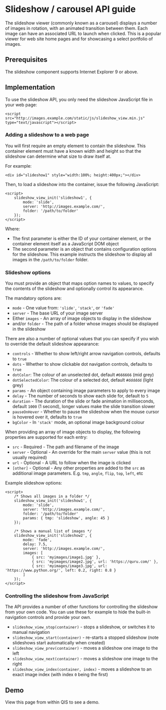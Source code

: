 # Slideshow / carousel API guide

The slideshow viewer (commonly known as a carousel) displays a number of images in rotation,
with an animated transition between them. Each image can have an associated URL to launch when
clicked. This is a popular viewer for web site home pages and for showcasing a select portfolio
of images.

## Prerequisites

The slideshow component supports Internet Explorer 9 or above.

## Implementation

To use the slideshow API, you only need the slideshow JavaScript file in your web page:

	<script src="http://images.example.com/static/js/slideshow_view.min.js" type="text/javascript"></script>

### Adding a slideshow to a web page

You will first require an empty element to contain the slideshow. This container element must
have a known width and height so that the slideshow can determine what size to draw itself at.

For example:

	<div id="slideshow1" style="width:100%; height:400px;"></div>

Then, to load a slideshow into the container, issue the following JavaScript:

	<script>
		slideshow_view_init('slideshow1', {
			mode: 'slide',
			server: 'http://images.example.com/',
			folder: '/path/to/folder'
		});
	</script>

Where:

* The first parameter is either the ID of your container element, or the container element itself
  as a JavaScript DOM object
* The second parameter is an object that contains configuration options for the slideshow.
  This example instructs the slideshow to display all images in the `/path/to/folder` folder.

### Slideshow options

You must provide an object that maps option names to values, to specify the contents of the
slideshow and optionally control its appearance.

The mandatory options are:

* `mode` - One value from: `'slide'`, `'stack'`, or `'fade'`
* `server` - The base URL of your image server
* Either `images` - An array of image objects to display in the slideshow
* and/or `folder` - The path of a folder whose images should be displayed in the slideshow

There are also a number of optional values that you can specify if you wish to override the
default slideshow appearance:

* `controls` - Whether to show left/right arrow navigation controls, defaults to `true`
* `dots` - Whether to show clickable dot navigation controls, defaults to `true`
* `dotColor`: The colour of an unselected dot, default `#666666` (mid grey)
* `dotSelectedColor`: The colour of a selected dot, default `#dddddd` (light grey)
* `params` - An object containing image parameters to apply to every image
* `delay` - The number of seconds to show each slide for, default to `5`
* `duration` - The duration of the slide or fade animation in milliseconds, default `1000`
   (1 second), longer values make the slide transition slower
* `pauseOnHover` - Whether to pause the slideshow when the mouse cursor is hovered over it,
  defaults to `true`
* `bgColor` - In `'stack'` mode, an optional image background colour

When providing an array of image objects to display, the following properties are supported for
each entry:

* `src` - Required - The path and filename of the image
* `server` - Optional - An override for the main `server` value (this is not usually required)
* `url` - Optional - A URL to follow when the image is clicked
* `[other]` - Optional - Any other properties are added to the `src` as additional image
  parameters. E.g. `tmp`, `angle`, `flip`, `top`, `left`, etc

Example slideshow options:

	<script>
		/* Shows all images in a folder */
		slideshow_view_init('slideshow1', {
			mode: 'slide',
			server: 'http://images.example.com/',
			folder: '/path/to/folder'
			params: { tmp: 'slideshow', angle: 45 }
		});
	
		/* Shows a manual list of images */
		slideshow_view_init('slideshow2', {
			mode: 'fade',
			delay: 7.5,
			server: 'http://images.example.com/',
			images: [
				{ src: 'myimages/image1.jpg' },
				{ src: 'myimages/image2.jpg', url: 'https://quru.com/' },
				{ src: 'myimages/image3.jpg', url: 'https://www.python.org/', left: 0.2, right: 0.8 }
			]
		});
	</script>

### Controlling the slideshow from JavaScript

The API provides a number of other functions for controlling the slideshow from your own code.
You can use these for example to hide the built-in navigation controls and provide your own.

* `slideshow_view_stop(container)` - stops a slideshow, or switches it to manual navigation
* `slideshow_view_start(container)` - re-starts a stopped slideshow (note slideshows start automatically
  when created)
* `slideshow_view_prev(container)` - moves a slideshow one image to the left
* `slideshow_view_next(container)` - moves a slideshow one image to the right
* `slideshow_view_index(container, index)` - moves a slideshow to an exact image index (with index
  `0` being the first)

## Demo

View this page from within QIS to see a demo.
